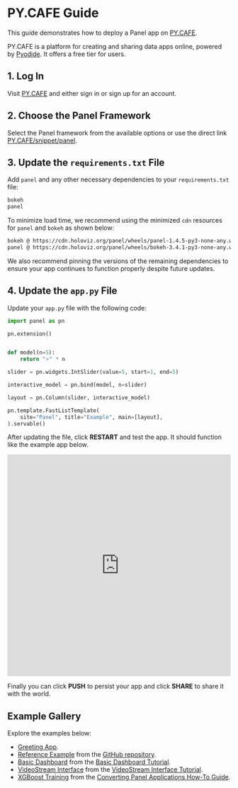 # PY.CAFE Guide

This guide demonstrates how to deploy a Panel app on [PY.CAFE](https://py.cafe/).

PY.CAFE is a platform for creating and sharing data apps online, powered by [Pyodide](https://pyodide.org/). It offers a free tier for users.

## 1. Log In

Visit [PY.CAFE](https://py.cafe/) and either sign in or sign up for an account.

## 2. Choose the Panel Framework

Select the Panel framework from the available options or use the direct link [PY.CAFE/snippet/panel](https://py.cafe/snippet/panel/v1).

## 3. Update the `requirements.txt` File

Add `panel` and any other necessary dependencies to your `requirements.txt` file:

```bash
bokeh
panel
```

To minimize load time, we recommend using the minimized `cdn` resources for `panel` and `bokeh` as shown below:

```bash
bokeh @ https://cdn.holoviz.org/panel/wheels/panel-1.4.5-py3-none-any.whl
panel @ https://cdn.holoviz.org/panel/wheels/bokeh-3.4.1-py3-none-any.whl
```

We also recommend pinning the versions of the remaining dependencies to ensure your app continues to function properly despite future updates.

## 4. Update the `app.py` File

Update your `app.py` file with the following code:

```python
import panel as pn

pn.extension()


def model(n=5):
    return "⭐" * n

slider = pn.widgets.IntSlider(value=5, start=1, end=5)

interactive_model = pn.bind(model, n=slider)

layout = pn.Column(slider, interactive_model)

pn.template.FastListTemplate(
    site="Panel", title="Example", main=[layout],
).servable()
```

After updating the file, click **RESTART** and test the app. It should function like the example app below.

<iframe src="https://py.cafe/app/MarcSkovMadsen/pycafe-reference" title="PyCafe Reference Example" frameborder="0" style="width: 100%; height: 500px;"></iframe>

Finally you can click **PUSH** to persist your app and click **SHARE** to share it with the world.

## Example Gallery

Explore the examples below:

- [Greeting App](https://py.cafe/maartenbreddels/panel-interactive-greeting-app ).
- [Reference Example](https://py.cafe/MarcSkovMadsen/pycafe-reference) from the [GitHub repository](https://github.com/holoviz/panel/#interactive-data-apps).
- [Basic Dashboard](https://py.cafe/MarcSkovMadsen/basic-dashboard) from the [Basic Dashboard Tutorial](../../tutorials/basic/build_dashboard.md).
- [VideoStream Interface](https://py.cafe/MarcSkovMadsen/videostream) from the [VideoStream Interface Tutorial](https://panel.holoviz.org/gallery/streaming_videostream.html).
- [XGBoost Training](https://py.cafe/MarcSkovMadsen/xgboost-training) from the [Converting Panel Applications How-To Guide](https://panel.holoviz.org/how_to/wasm/convert.html).

